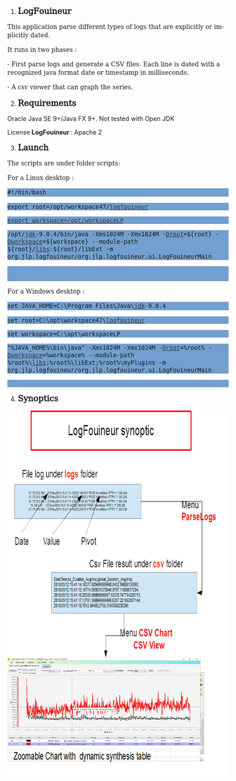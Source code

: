 <!DOCTYPE HTML PUBLIC "-//W3C//DTD HTML 4.0 Transitional//EN">
<html>
<head>
	<meta http-equiv="content-type" content="text/html; charset=utf-8"/>
	<title></title>
	<meta name="generator" content="LibreOffice 5.4.5.1 (Linux)"/>
	<meta name="created" content="2018-03-27T09:10:02.509863952"/>
	<meta name="changed" content="2018-03-27T09:27:46.408115055"/>
</head>
<body lang="en-US" dir="ltr">
<ol>
	<li/>
<p style="margin-top: 0.42cm; page-break-after: avoid"><font face="DejaVu Math TeX Gyre"><font size="4" style="font-size: 14pt"><b>LogFouineur</b></font></font></p>
</ol>
<p style="font-weight: normal"><font face="DejaVu Math TeX Gyre">This
application parse different types of logs that are explicitly or
implicitly dated.</font></p>
<p style="font-weight: normal"><font face="DejaVu Math TeX Gyre">It
runs in two phases :</font></p>
<p style="font-weight: normal"><font face="DejaVu Math TeX Gyre">-
First parse logs and generate a CSV files. Each line is dated with a
recognized java format date or timestamp in milliseconds.</font></p>
<p><font face="DejaVu Math TeX Gyre"><span lang="en-US"><span style="font-weight: normal">-
A csv viewer that can graph the series.</span></span></font></p>
<ol start="2">
	<li/>
<p style="margin-top: 0.42cm; page-break-after: avoid"><font face="DejaVu Math TeX Gyre"><font size="4" style="font-size: 14pt"><b>Requirements</b></font></font></p>
</ol>
<p>Oracle Java SE 9+/Java FX 9+. Not tested with Open JDK</p>
<p>License <b>LogFouineur </b>: Apache 2</p>
<ol start="3">
	<li/>
<p style="margin-top: 0.42cm; page-break-after: avoid"><font face="DejaVu Math TeX Gyre"><font size="4" style="font-size: 14pt"><b>Launch</b></font></font></p>
</ol>
<p style="font-weight: normal"><font face="DejaVu Math TeX Gyre">The
scripts are under folder scripts:</font></p>
<p style="font-weight: normal"><font face="DejaVu Math TeX Gyre">For
a Linux desktop :</font></p>
<p style="margin-bottom: 0cm; font-weight: normal; background: #729fcf">
<font face="DejaVu Math TeX Gyre"><font face="Monospace"><font size="2" style="font-size: 10pt">#!/bin/bash</font></font></font></p>
<p align="left" style="margin-bottom: 0cm; background: #729fcf"><font face="Monospace"><font size="2" style="font-size: 10pt">export
root=/opt/workspace47/</font></font><font color="#31363b"><font face="Monospace"><font size="2" style="font-size: 10pt"><u>logfouineur</u></font></font></font></p>
<p align="left" style="margin-bottom: 0cm; background: #729fcf"><font color="#31363b"><font face="Monospace"><font size="2" style="font-size: 10pt"><u>export
workspace=/opt/workspaceLP</u></font></font></font></p>
<p align="left" style="margin-bottom: 0cm; background: #729fcf"><font face="Monospace"><font size="2" style="font-size: 10pt">/opt/</font></font><font color="#31363b"><font face="Monospace"><font size="2" style="font-size: 10pt"><u>jdk</u></font></font></font><font face="Monospace"><font size="2" style="font-size: 10pt">-9.0.4/bin/java
-Xms1024M -Xmx1024M -</font></font><font color="#31363b"><font face="Monospace"><font size="2" style="font-size: 10pt"><u>Droot</u></font></font></font><font face="Monospace"><font size="2" style="font-size: 10pt">=${root}
-</font></font><font color="#31363b"><font face="Monospace"><font size="2" style="font-size: 10pt"><u>Dworkspace</u></font></font></font><font face="Monospace"><font size="2" style="font-size: 10pt">=</font></font><font face="Monospace"><font size="2" style="font-size: 10pt">${workspace}</font></font><font face="Monospace"><font size="2" style="font-size: 10pt">
 --module-path ${root}/</font></font><font color="#31363b"><font face="Monospace"><font size="2" style="font-size: 10pt"><u>libs</u></font></font></font><font face="Monospace"><font size="2" style="font-size: 10pt">:${root}/libExt
-m org.jlp.logfouineur/org.jlp.logfouineur.ui.LogFouineurMain</font></font></p>
<p style="font-weight: normal; background: #729fcf"><br/>
<br/>

</p>
<p style="font-weight: normal"><font face="DejaVu Math TeX Gyre">For
a Windows desktop :</font></p>
<p style="margin-bottom: 0cm; font-weight: normal; background: #729fcf">
<font face="DejaVu Math TeX Gyre"><font face="Monospace"><font size="2" style="font-size: 10pt">set
JAVA_HOME=C:\Program Files\Java\</font></font><font color="#31363b"><font face="Monospace"><font size="2" style="font-size: 10pt"><u>jdk</u></font></font></font><font face="Monospace"><font size="2" style="font-size: 10pt">-9.0.4</font></font></font></p>
<p align="left" style="margin-bottom: 0cm; background: #729fcf"><font face="Monospace"><font size="2" style="font-size: 10pt">set
root=C:\opt\workspace47\</font></font><font color="#31363b"><font face="Monospace"><font size="2" style="font-size: 10pt"><u>logfouineur</u></font></font></font></p>
<p align="left" style="margin-bottom: 0cm; background: #729fcf"><font face="Monospace"><font size="2" style="font-size: 10pt">set
workspace=C:\opt\workspaceLP</font></font></p>
<p align="left" style="margin-bottom: 0cm; background: #729fcf"><font face="Monospace"><font size="2" style="font-size: 10pt">&quot;%JAVA_HOME%\bin\java&quot;
-Xms1024M -Xmx1024M -</font></font><font color="#31363b"><font face="Monospace"><font size="2" style="font-size: 10pt"><u>Droot</u></font></font></font><font face="Monospace"><font size="2" style="font-size: 10pt">=%root%
-</font></font><font color="#31363b"><font face="Monospace"><font size="2" style="font-size: 10pt"><u>Dworkspace</u></font></font></font><font face="Monospace"><font size="2" style="font-size: 10pt">=%workspace%
 --module-path %root%\</font></font><font color="#31363b"><font face="Monospace"><font size="2" style="font-size: 10pt"><u>libs</u></font></font></font><font face="Monospace"><font size="2" style="font-size: 10pt">;%root%\libExt;%root%\myPlugins
-m org.jlp.logfouineur/org.jlp.logfouineur.ui.LogFouineurMain</font></font></p>
<p style="margin-bottom: 0cm; font-weight: normal; background: #729fcf">
<br/>

</p>
<ol start="4">
	<li/>
<p style="margin-top: 0.42cm; page-break-after: avoid"><font face="DejaVu Math TeX Gyre"><font size="4" style="font-size: 14pt"><b>Synoptics</b></font></font></p>
</ol>
<p><img src="manual/synoptic.png" name="Image1" align="left" width="786" height="830" border="0"/>
<br/>
<br/>

</p>
</body>
</html>